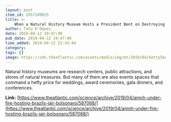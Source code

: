 ```yaml
---
layout: post
item_id: 2557189825
title: >-
    When a Natural History Museum Hosts a President Bent on Destroying Nature
author: Tatu D'Oquei
date: 2019-04-12 19:47:40
pub_date: 2019-04-12 19:47:40
time_added: 2019-04-12 21:43:44
category: 
tags: []
image: https://cdn.theatlantic.com/assets/media/img/mt/2019/04/GettyImages_894475966/facebook.jpg?1555095364
---
```


Natural history museums are research centers, public attractions, and stores of natural treasures. But many of them are also events spaces that command a hefty price for weddings, award ceremonies, gala dinners, and conferences.

**Link:** [https://www.theatlantic.com/science/archive/2019/04/amnh-under-fire-hosting-brazils-jair-bolsonaro/587068/](https://www.theatlantic.com/science/archive/2019/04/amnh-under-fire-hosting-brazils-jair-bolsonaro/587068/)

